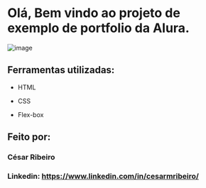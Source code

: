 # Olá, Bem vindo ao projeto de exemplo de portfolio da Alura.

![image](https://imgur.com/a/4BtqREr)

## Ferramentas utilizadas:

* HTML

* CSS

* Flex-box

## Feito por:

### César Ribeiro

### Linkedin: https://www.linkedin.com/in/cesarmribeiro/